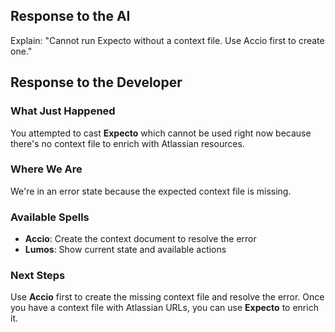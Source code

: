 ## Response to the AI

Explain: "Cannot run Expecto without a context file. Use Accio first to create one."

## Response to the Developer

### What Just Happened
You attempted to cast **Expecto** which cannot be used right now because there's no context file to enrich with Atlassian resources.

### Where We Are
We're in an error state because the expected context file is missing.

### Available Spells
- **Accio**: Create the context document to resolve the error
- **Lumos**: Show current state and available actions

### Next Steps
Use **Accio** first to create the missing context file and resolve the error. Once you have a context file with Atlassian URLs, you can use **Expecto** to enrich it.